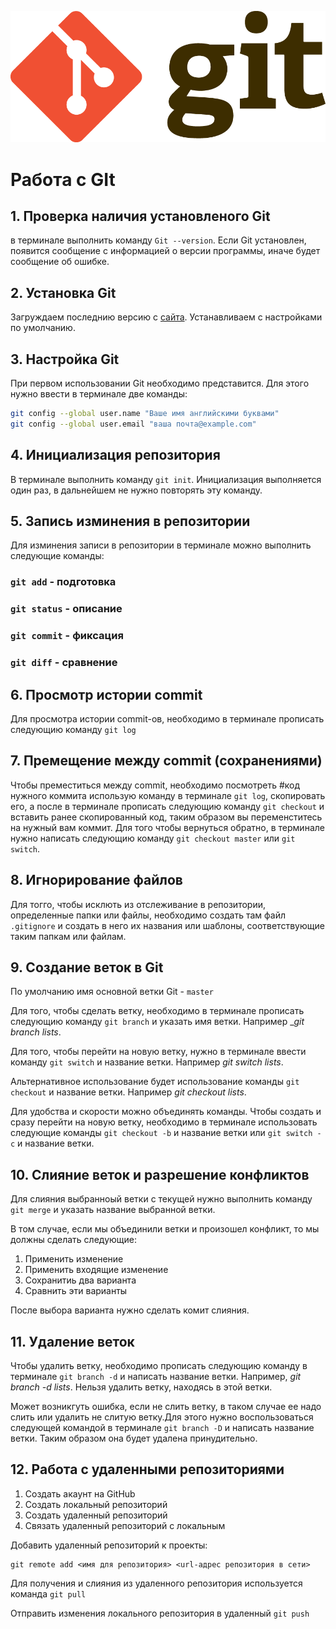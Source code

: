 ![Logo](Git-Logo-2Color.png)
# Работа с GIt
## 1. Проверка наличия установленого Git
в терминале выполнить команду `Git --version`. Если Git установлен, появится сообщение с информацией о версии программы, иначе будет сообщение об ошибке.
## 2. Установка Git
Загруждаем последнию версию с [сайта](https://git-scm.com/download/win). Устанавливаем с настройками по умолчанию. 
## 3. Настройка Git
При первом использовании Git необходимо представится. Для этого нужно ввести в терминале две команды:
 ```Bash
 git config --global user.name "Ваше имя английскими буквами"
 git config --global user.email "ваша почта@example.com"
 ```
 ## 4. Инициализация репозитория
В терминале выполнить команду `git init`. Инициализация выполняется один раз, в дальнейшем не нужно повторять эту команду.
## 5. Запись изминения в репозитории
Для изминения записи в репозитории в терминале можно выполнить следующие команды:
### `git add` - подготовка
### `git status` - описание
### `git commit` - фиксация
### `git diff` - сравнение 
## 6. Просмотр истории commit
Для просмотра истории commit-ов, необходимо в терминале прописать следующию команду `git log`
## 7. Премещение между commit (сохранениями)
Чтобы преместиться между commit, необходимо посмотреть #код нужного коммита использую команду в терминале `git log`, скопировать его, а после в терминале прописать следующию команду `git checkout` и вставить ранее скопированный код, таким образом вы переменститесь на нужный вам коммит. Для того чтобы вернуться обратно, в терминале нужно написать следующию команду `git checkout master` или `git switch`.
## 8. Игнорирование файлов
Для тогго, чтобы исклють из отслеживание в репозитории, определенные папки или файлы, необходимо создать там файл ``.gitignore`` и создать в него их названия или шаблоны, соответствующие таким папкам или файлам.
## 9. Создание веток в Git
По умолчанию имя основной ветки Git - ``master``

Для того, чтобы сделать ветку, необходимо в терминале прописать следующию команду `git branch` и указать имя ветки. Например __git branch lists_.

Для того, чтобы перейти на новую ветку, нужно в терминале ввести команду `git switch` и название ветки. Например _git switch lists_.

Альтернативное использование будет использование команды `git checkout` и название ветки. Например _git checkout lists_.

Для удобства и скорости можно объединять команды. Чтобы создать и сразу перейти на новую ветку, необходимо в терминале использовать следующие команды `git checkout -b` и название ветки или `git switch -c` и название ветки.
## 10. Слияние веток и разрешение конфликтов
Для слияния выбранноый ветки с текущей нужно выполнить команду `git merge` и указать название выбранной ветки. 

В том случае, если мы объединили ветки и произошел конфликт, то мы должны сделать следующие:
1. Применить изменение 
2. Применить входящие изменение 
3. Сохранитиь два варианта
4. Сравнить эти варианты

После выбора варианта нужно сделать комит слияния.

## 11. Удаление веток

Чтобы удалить ветку, необходимо прописать следующию команду в терминале `git branch -d` и написать название ветки. Например, _git branch -d lists_. Нельзя удалить ветку, находясь в этой ветки.

Может возникгуть ошибка, если не слить ветку, в таком случае ее надо слить или удалить не слитую ветку.Для этого нужно воспользоваться следующей командой в терминале `git branch -D` и написать название ветки. Таким образом она будет удалена принудительно.

## 12. Работа с удаленными репозиториями

1. Создать акаунт на GitHub
2. Создать локальный репозиторий
3. Создать удаленный репозиторий
4. Связать удаленный репозиторий с локальным

Добавить удаленный репозиторий к проекты:
```
git remote add <имя для репозитория> <url-адрес репозитория в сети>
```
Для получения и слияния из удаленного репозитория используется команда ``git pull``

Отправить изменения локального репозитория в удаленный ``git push``